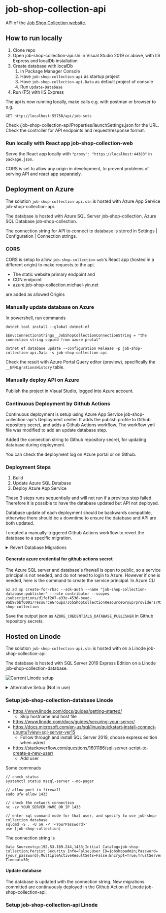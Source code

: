 # job-shop-collection-api
API of the [Job Shop Collection website](https://job-shop-collection.michael-yin.net).

## How to run locally
1. Clone repo
2. Open job-shop-collection-api.sln in Visual Studio 2019 or above, with IIS Express and localDb installation
3. Create database with localDb
    1. In Package Manager Console
    2. Have `job-shop-collection-api` as startup project
    3. Have `job-shop-collection-api.Data` as default project of console
    4. Run `Update-Database`
4. Run (F5) with IIS Express

The api is now running locally, make calls e.g. with postman or browser to e.g.
```
GET http://localhost:55758/api/job-sets
```
Check /job-shop-collection-api/Properties/launchSettings.json for the URL.\
Check the controller for API endpoints and request/response format.

### Run locally with React app job-shop-collection-web

Serve the React app locally with `"proxy": "https://localhost:44383"` in `package.json`.

CORS is set to allow any origin in development, to prevent problems of serving API and react app separately.

## Deployment on Azure
The solution `job-shop-collection-api.sln` is hosted with Azure App Service job-shop-collection-api.

The database is hosted with Azure SQL Server job-shop-collection, Azure SQL Database job-shop-collection.

The connection string for API to connect to database is stored in Settings | Configuration | Connection strings.

### CORS
CORS is setup to allow `job-shop-collection-web`'s React app (hosted in a different origin) to make requests to the api.
- The static website primary endpoint and
- CDN endpoint
- azure.job-shop-collection.michael-yin.net

are added as allowed Origins 

### Manually update database on Azure
In powershell, run commands
```
dotnet tool install --global dotnet-ef

$Env:ConnectionStrings__JobShopCollectionConnectionString = "the connection string copied from azure protal"

dotnet ef database update --configuration Release -p job-shop-collection-api.Data -s job-shop-collection-api
```

Check the result with Azure Portal Query editor (preview), specifically the `__EFMigrationsHistory` table.

### Manually deploy API on Azure
Publish the project in Visual Studio, logged into Azure account.

### Continuous Deployment by Github Actions

Continuous deployment is setup using Azure App Service job-shop-collection-api's Deployment center. It adds the publish profile to Github repository secret, and adds a Github Actions workflow. The workflow yml file was modified to add an update database step.

Added the connection string to Github repository secret, for updating database during deployment.

You can check the deployment log on Azure portal or on Github.

### Deployment Steps
1. Build
2. Update Azure SQL Database
3. Deploy Azure App Service

These 3 steps runs sequentially and will not run if a previous step failed. Therefore it is possible to have the database updated but API not deployed.

Database update of each deployment should be backwards compatible, otherwise there should be a downtime to ensure the database and API are both updated. 

I created a manually-triggered Github Actions workflow to revert the database to a specific migration.

<details>
    <summary>Revert Database Migrations</summary>
    Should first run the workflow that has <code>Update-Database {target-migration}</code>, so that the <code>Down()</code> part of the migrations are executed. Then remove the migration in the next commit.<br>
    Another option is not revert the migration, and add a new migration that does the inverse.
</details>

#### Generate azure credential for github actions secret
The Azure SQL server and database's firewall is open to public, so a service principal is not needed, and do not need to login to Azure. However if one is needed, here is the command to create the service principal.
In Azure CLI
```
az ad sp create-for-rbac --sdk-auth --name "job-shop-collection-database-publisher" --role contributor --scopes /subscriptions/d1fef207-a33e-4536-bead-9ab97bbf6001/resourceGroups/JobShopCollectionResourceGroup/providers/Microsoft.Sql/servers/job-shop-collection
```
Save the output json as `AZURE_CREDENTIALS_DATABASE_PUBLISHER` in Github repository secrets.

## Hosted on Linode
The solution `job-shop-collection-api.sln` is hosted with on a Linode job-shop-collection-api.

The database is hosted with SQL Server 2019 Express Edition on a Linode job-shop-collection-database.

![Current Linode setup](JobShopCollection_Linodes_Current_Setup.svg)

<details>
<Summary>Alternative Setup (Not in use)</summary>
To have HTTPS between web and api, we could add a Nginx reverse proxy in front of the Api application, so that it is easy to configure SSL certificates in Nginx configurations.

Using Nginx would be easier than configuring the certificates in the application, and keep the Api application's Kestrel Server as the public facing Edge Server.

![Alternative Linode setup](JobShopCollection_Linodes_Alternative_Setup.svg)

### SSL certificate for https from reverse proxy to api server
1. generate rootCA.key
```
openssl genrsa -out rootCA.key 4096
```

2. generate rootCA.crt
```
openssl req -x509 -new -nodes -key rootCA.key -sha256 -days 36500 -out rootCA.crt
```

3. generate webproxy.key
```
openssl genrsa -out webproxy.key 2048
```

4. generate webproxy.csr
```
openssl req -new -key webproxy.key -out webproxy.csr
```
with `job-shop-collection.michael-yin.net` as Common Name

5. generate webproxy.crt
```
openssl x509 -req -in webproxy.csr -CA rootCA.crt -CAkey rootCA.key -CAcreateserial -out webproxy.crt -days 36500 -sha256
```

6. generate api.key
```
openssl genrsa -out api.key 2048
```

7. generate api.csr
```
openssl req -new -key api.key -out api.csr
```
with `job-shop-collection.michael-yin.net` as Common Name

8. generate api.crt
```
openssl x509 -req -in api.csr -CA rootCA.crt -CAkey rootCA.key -CAcreateserial -out api.crt -days 36500 -sha256
```
</details>

### Setup job-shop-collection-database Linode
- https://www.linode.com/docs/guides/getting-started/
    - Skip hostname and host file
- https://www.linode.com/docs/guides/securing-your-server/
- https://docs.microsoft.com/en-us/sql/linux/quickstart-install-connect-ubuntu?view=sql-server-ver15
    - Follow through and install SQL Server 2019, choose express edition when asked
- https://stackoverflow.com/questions/1601186/sql-server-script-to-create-a-new-user\
    - Add user

Some commnads
```
// check status
systemctl status mssql-server --no-pager

// allow port in firewall
sudo ufw allow 1433

// check the network connection
nc -zv YOUR_SERVER_NAME_OR_IP 1433

// enter sql command mode for that user, and specify to use job-shop-collection database
sqlcmd -S . -U SA -P '<YourPassword>'
use [job-shop-collection]
```

The connection string is
```
Data Source=tcp:192.53.169.244,1433;Initial Catalog=job-shop-collection;Persist Security Info=False;User ID=jobshopadmin;Password={your_password};MultipleActiveResultSets=False;Encrypt=True;TrustServerCertificate=True;Connection Timeout=30;
```

#### Update database
The database is updated with the connection string. New migrations committed are continuously deployed in the Github Action of Linode job-shop-collection-api.

### Setup job-shop-collection-api Linode
